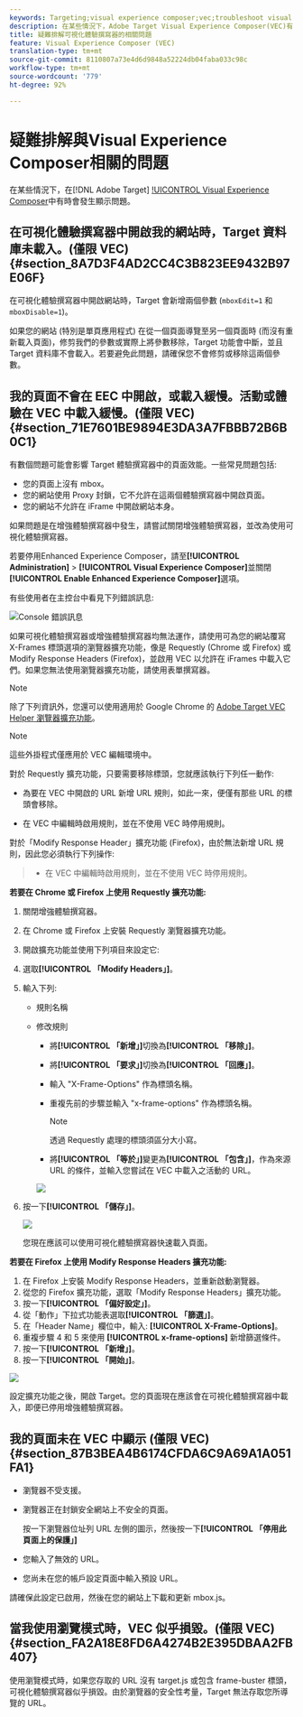 ```yaml
---
keywords: Targeting;visual experience composer;vec;troubleshoot visual experience composer;troubleshooting;tls;tls 1.2
description: 在某些情況下，Adobe Target Visual Experience Composer(VEC)有時會發生顯示問題。
title: 疑難排解可視化體驗撰寫器的相關問題
feature: Visual Experience Composer (VEC)
translation-type: tm+mt
source-git-commit: 8110807a73e4d6d9848a52224db04faba033c98c
workflow-type: tm+mt
source-wordcount: '779'
ht-degree: 92%

---
```



# 疑難排解與Visual Experience Composer相關的問題

在某些情況下，在[!DNL Adobe Target] [!UICONTROL  Visual Experience Composer](VEC)中有時會發生顯示問題。

## 在可視化體驗撰寫器中開啟我的網站時，Target 資料庫未載入。(僅限 VEC)  {#section_8A7D3F4AD2CC4C3B823EE9432B97E06F}

在可視化體驗撰寫器中開啟網站時，Target 會新增兩個參數 (`mboxEdit=1` 和 `mboxDisable=1`)。

如果您的網站 (特別是單頁應用程式) 在從一個頁面導覽至另一個頁面時 (而沒有重新載入頁面)，修剪我們的參數或實際上將參數移除，Target 功能會中斷，並且 Target 資料庫不會載入。若要避免此問題，請確保您不會修剪或移除這兩個參數。

## 我的頁面不會在 EEC 中開啟，或載入緩慢。活動或體驗在 VEC 中載入緩慢。(僅限 VEC)  {#section_71E7601BE9894E3DA3A7FBBB72B6B0C1}

有數個問題可能會影響 Target 體驗撰寫器中的頁面效能。一些常見問題包括:

* 您的頁面上沒有 mbox。
* 您的網站使用 Proxy 封鎖，它不允許在這兩個體驗撰寫器中開啟頁面。
* 您的網站不允許在 iFrame 中開啟網站本身。

如果問題是在增強體驗撰寫器中發生，請嘗試關閉增強體驗撰寫器，並改為使用可視化體驗撰寫器。

若要停用Enhanced Experience Composer，請至&#x200B;**[!UICONTROL Administration]** > **[!UICONTROL Visual Experience Composer]**&#x200B;並關閉&#x200B;**[!UICONTROL Enable Enhanced Experience Composer]**&#x200B;選項。

有些使用者在主控台中看見下列錯誤訊息:

![Console 錯誤訊息](/help/c-experiences/c-visual-experience-composer/r-troubleshoot-composer/assets/console_error_message.jpg)

如果可視化體驗撰寫器或增強體驗撰寫器均無法運作，請使用可為您的網站覆寫 X-Frames 標頭選項的瀏覽器擴充功能，像是 Requestly (Chrome 或 Firefox) 或 Modify Response Headers (Firefox)，並啟用 VEC 以允許在 iFrames 中載入它們。如果您無法使用瀏覽器擴充功能，請使用表單撰寫器。

>[!NOTE]
>
>除了下列資訊外，您還可以使用適用於 Google Chrome 的 [Adobe Target VEC Helper 瀏覽器擴充功能](/help/c-experiences/c-visual-experience-composer/r-troubleshoot-composer/vec-helper-browser-extension.md)。


>[!NOTE]
>
>這些外掛程式僅應用於 VEC 編輯環境中。
>
>對於 Requestly 擴充功能，只要需要移除標頭，您就應該執行下列任一動作:
>
>* 為要在 VEC 中開啟的 URL 新增 URL 規則，如此一來，便僅有那些 URL 的標頭會移除。
   >
   >
* 在 VEC 中編輯時啟用規則，並在不使用 VEC 時停用規則。
>
>
對於「Modify Response Header」擴充功能 (Firefox)，由於無法新增 URL 規則，因此您必須執行下列操作:
>
>* 在 VEC 中編輯時啟用規則，並在不使用 VEC 時停用規則。


**若要在 Chrome 或 Firefox 上使用 Requestly 擴充功能:**

1. 關閉增強體驗撰寫器。
1. 在 Chrome 或 Firefox 上安裝 Requestly 瀏覽器擴充功能。
1. 開啟擴充功能並使用下列項目來設定它:
1. 選取&#x200B;**[!UICONTROL 「Modify Headers」]**。
1. 輸入下列:

   * 規則名稱
   * 修改規則

      * 將&#x200B;**[!UICONTROL 「新增」]**&#x200B;切換為&#x200B;**[!UICONTROL 「移除」]**。
      * 將&#x200B;**[!UICONTROL 「要求」]**&#x200B;切換為&#x200B;**[!UICONTROL 「回應」]**。
      * 輸入 &quot;X-Frame-Options&quot; 作為標頭名稱。
      * 重複先前的步驟並輸入 &quot;x-frame-options&quot; 作為標頭名稱。

         >[!NOTE]
         >
         >透過 Requestly 處理的標頭須區分大小寫。

      * 將&#x200B;**[!UICONTROL 「等於」]**&#x200B;變更為&#x200B;**[!UICONTROL 「包含」]**，作為來源 URL 的條件，並輸入您嘗試在 VEC 中載入之活動的 URL。

      ![](assets/chrome_extension.png)


1. 按一下&#x200B;**[!UICONTROL 「儲存」]**。

   ![](assets/requestly.png)

   您現在應該可以使用可視化體驗撰寫器快速載入頁面。

**若要在 Firefox 上使用 Modify Response Headers 擴充功能:**

1. 在 Firefox 上安裝 Modify Response Headers，並重新啟動瀏覽器。
1. 從您的 Firefox 擴充功能，選取「Modify Response Headers」擴充功能。
1. 按一下&#x200B;**[!UICONTROL 「偏好設定」]**。
1. 從「動作」下拉式功能表選取&#x200B;**[!UICONTROL 「篩選」]**。
1. 在「Header Name」欄位中，輸入: **[!UICONTROL X-Frame-Options]**。
1. 重複步驟 4 和 5 來使用 **[!UICONTROL x-frame-options]** 新增篩選條件。
1. 按一下&#x200B;**[!UICONTROL 「新增」]**。
1. 按一下&#x200B;**[!UICONTROL 「開始」]**。

![](assets/firefox_extension.png)

設定擴充功能之後，開啟 Target。您的頁面現在應該會在可視化體驗撰寫器中載入，即便已停用增強體驗撰寫器。

## 我的頁面未在 VEC 中顯示 (僅限 VEC)  {#section_87B3BEA4B6174CFDA6C9A69A1A051FA1}

* 瀏覽器不受支援。
* 瀏覽器正在封鎖安全網站上不安全的頁面。

   按一下瀏覽器位址列 URL 左側的圖示，然後按一下&#x200B;**[!UICONTROL 「停用此頁面上的保護」]**
* 您輸入了無效的 URL。
* 您尚未在您的帳戶設定頁面中輸入預設 URL。

請確保此設定已啟用，然後在您的網站上下載和更新 mbox.js。

## 當我使用瀏覽模式時，VEC 似乎損毀。(僅限 VEC)  {#section_FA2A18E8FD6A4274B2E395DBAA2FB407}

使用瀏覽模式時，如果您存取的 URL 沒有 target.js 或包含 frame-buster 標頭，可視化體驗撰寫器似乎損毀。由於瀏覽器的安全性考量，Target 無法存取您所導覽的 URL。
